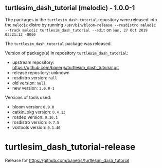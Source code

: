 ## turtlesim_dash_tutorial (melodic) - 1.0.0-1

The packages in the `turtlesim_dash_tutorial` repository were released into the `melodic` distro by running `/usr/bin/bloom-release --rosdistro melodic --track melodic turtlesim_dash_tutorial --edit` on `Sun, 27 Oct 2019 03:21:13 -0000`

The `turtlesim_dash_tutorial` package was released.

Version of package(s) in repository `turtlesim_dash_tutorial`:

- upstream repository: https://github.com/banerjs/turtlesim_dash_tutorial.git
- release repository: unknown
- rosdistro version: `null`
- old version: `null`
- new version: `1.0.0-1`

Versions of tools used:

- bloom version: `0.9.0`
- catkin_pkg version: `0.4.13`
- rosdep version: `0.16.1`
- rosdistro version: `0.7.5`
- vcstools version: `0.1.40`


# turtlesim_dash_tutorial-release
Release for https://github.com/banerjs/turtlesim_dash_tutorial
